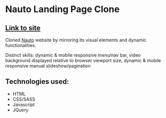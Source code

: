 <h1>Nauto Landing Page Clone</h1>

<h2><a href="https://rrogerthat.github.io/nauto-clone/" target="_blank">Link to site</a></h2>

<p>Cloned <a target="_blank" href="https://www.nauto.com/">Nauto</a> website by mirroring its visual elements and dynamic functionalities.</p>

<p>Distinct skills: dynamic & mobile responsive menu/nav bar, video background displayed relative to browser viewport size, dynamic & mobile responsive manual slideshow/pagination</p>

<h2>Technologies used:</h2>
<ul>
  <li>HTML</li>
  <li>CSS/SASS</li>
  <li>Javascript</li>
  <li>JQuery</li>
</ul>
